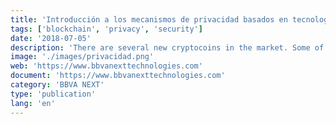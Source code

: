 ```yaml
---
title: 'Introducción a los mecanismos de privacidad basados en tecnología blockchain'
tags: ['blockchain', 'privacy', 'security']
date: '2018-07-05'
description: 'There are several new cryptocoins in the market. Some of them have innovative properties which could change the market. In this document, the most important alternatives has been low level analyzed.'
image: './images/privacidad.png'
web: 'https://www.bbvanexttechnologies.com'
document: 'https://www.bbvanexttechnologies.com'
category: 'BBVA NEXT'
type: 'publication'
lang: 'en'
---
```


